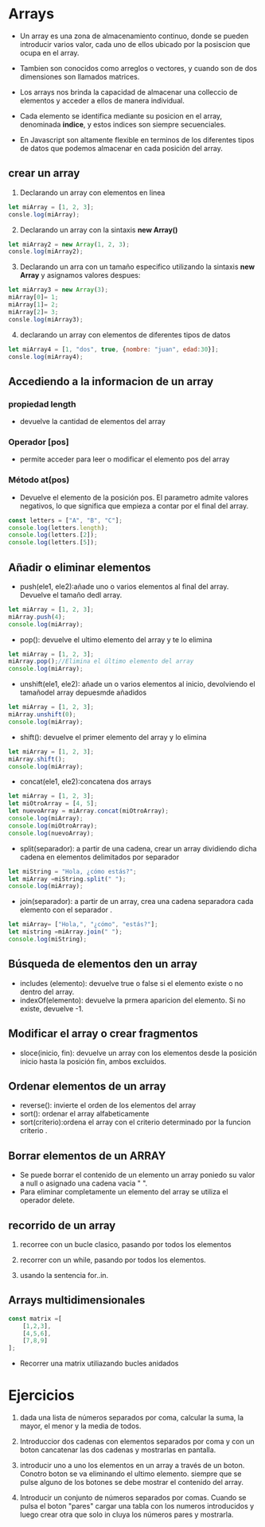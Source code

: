 # Arrays

- Un array es una zona de almacenamiento continuo, donde se pueden introducir varios valor, cada uno de ellos ubicado por la posiscion que ocupa en el array.

- Tambien son conocidos como arreglos o vectores, y cuando son de dos dimensiones son llamados matrices.

- Los arrays nos brinda la capacidad de almacenar una colleccio de elementos y acceder a ellos de manera individual.

- Cada elemento se identifica mediante su posicion en el array, denominada **indice**, y estos indices son siempre secuenciales.

- En Javascript son altamente flexible en terminos de los diferentes tipos de datos que podemos almacenar en cada posición del array.

## crear un array 

1. Declarando un array con elementos en linea 
```Javascript
let miArray = [1, 2, 3];
consle.log(miArray);
```
2. Declarando un array con la sintaxis **new Array()**
```Javascript
let miArray2 = new Array(1, 2, 3);
consle.log(miArray2);
```
3. Declarando un arra con un tamaño especifico utilizando la sintaxis **new Array** y asignamos valores despues:

```Javascript
let miArray3 = new Array(3);
miArray[0]= 1;
miArray[1]= 2;
miArray[2]= 3;
consle.log(miArray3);
```
4. declarando un array con elementos de diferentes tipos de datos
```Javascript
let miArray4 = [1, "dos", true, {nombre: "juan", edad:30}];
consle.log(miArray4);
```

## Accediendo a la informacion de un array 

### propiedad length
- devuelve la cantidad de elementos del array 

### Operador [pos]
- permite acceder  para leer o modificar el elemento pos del array 

### Método at(pos)
- Devuelve el elemento de la posición pos. El parametro admite valores negativos, lo que significa que empieza a contar por el final del array.

```Javascript
const letters = ["A", "B", "C"];
console.log(letters.length);
console.log(letters.[2]);
console.log(letters.[5]);
```

## Añadir o eliminar elementos 
- push(ele1, ele2):añade uno o varios elementos al final del array. Devuelve el tamaño dedl array.
```Javascript
let miArray = [1, 2, 3];
miArray.push(4);
console.log(miArray);
```

- pop(): devuelve el ultimo elemento del array y te lo elimina 
```Javascript
let miArray = [1, 2, 3];
miArray.pop();//Elimina el último elemento del array 
console.log(miArray);
```

- unshift(ele1, ele2): añade un o varios elementos al inicio, devolviendo el tamañodel array depuesmde añadidos
```Javascript
let miArray = [1, 2, 3];
miArray.unshift(0);
console.log(miArray);
```

- shift(): devuelve el primer elemento del array y lo elimina
```Javascript
let miArray = [1, 2, 3];
miArray.shift();
console.log(miArray);
```

- concat(ele1, ele2):concatena dos arrays
```Javascript
let miArray = [1, 2, 3];
let miOtroArray = [4, 5];
let nuevoArray = miArray.concat(miOtroArray);
console.log(miArray);
console.log(miOtroArray);
console.log(nuevoArray);
```

- split(separador): a partir de una cadena, crear un array dividiendo dicha cadena en elementos delimitados por separador
```Javascript
let miString = "Hola, ¿cómo estás?";
let miArray =miString.split(" ");
console.log(miArray);
```

- join(separador): a partir de un array, crea una cadena separadora cada elemento con el separador .

```Javascript
let miArray= ["Hola,", "¿cómo", "estás?"];
let mistring =miArray.join(" ");
console.log(miString);
```

## Búsqueda de elementos den un array 
- includes (elemento): devuelve true o false si el elemento existe o no dentro del array.
- indexOf(elemento): devuelve la prmera aparicion del elemento. Si no existe, devuelve -1.

## Modificar el array o crear fragmentos 
- sloce(inicio, fin): devuelve un array con los elementos desde la posición inicio hasta la posición fin, ambos excluidos.

## Ordenar elementos de un array 
- reverse(): invierte el orden de los elementos del array
- sort(): ordenar el array alfabeticamente
- sort(criterio):ordena el array con el criterio determinado por la funcion criterio .

## Borrar elementos de un ARRAY
- Se puede borrar el contenido de un elemento un array poniedo su valor a null o asignado una cadena vacia " ".
- Para eliminar completamente un elemento del array se utiliza el operador delete.

## recorrido de un array
1. recorree con un bucle clasico, pasando por todos los elementos 

2. recorrer con un while, pasando por todos los elementos.

3. usando la sentencia for..in.

## Arrays multidimensionales
```Javascript
const matrix =[
    [1,2,3],
    [4,5,6],
    [7,8,9]
];
```
- Recorrer una matrix utiliazando bucles anidados


# Ejercicios 

1. dada una lista de números separados por coma, calcular la suma, la mayor, el menor y la media de todos.

2. Introduccior dos cadenas con elementos separados por coma  y con un boton cancatenar las dos cadenas y mostrarlas en pantalla.

3. introducir uno a uno los elementos en un array a través de un boton. Conotro boton se va eliminando el ultimo elemento. siempre que se pulse alguno de los botones se debe mostrar el contenido del array.

4. Introducir un conjunto de números separados por comas. Cuando se  pulsa el boton  "pares" cargar una tabla con los numeros introducidos y luego crear otra que solo in cluya los números pares y mostrarla.